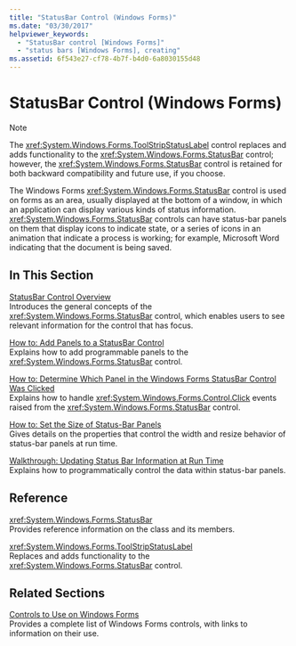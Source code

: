 ```yaml
---
title: "StatusBar Control (Windows Forms)"
ms.date: "03/30/2017"
helpviewer_keywords: 
  - "StatusBar control [Windows Forms]"
  - "status bars [Windows Forms], creating"
ms.assetid: 6f543e27-cf78-4b7f-b4d0-6a8030155d48
---
```

# StatusBar Control (Windows Forms)
> [!NOTE]
>  The <xref:System.Windows.Forms.ToolStripStatusLabel> control replaces and adds functionality to the <xref:System.Windows.Forms.StatusBar> control; however, the <xref:System.Windows.Forms.StatusBar> control is retained for both backward compatibility and future use, if you choose.  
  
 The Windows Forms <xref:System.Windows.Forms.StatusBar> control is used on forms as an area, usually displayed at the bottom of a window, in which an application can display various kinds of status information. <xref:System.Windows.Forms.StatusBar> controls can have status-bar panels on them that display icons to indicate state, or a series of icons in an animation that indicate a process is working; for example, Microsoft Word indicating that the document is being saved.  
  
## In This Section  
 [StatusBar Control Overview](statusbar-control-overview-windows-forms.md)  
 Introduces the general concepts of the <xref:System.Windows.Forms.StatusBar> control, which enables users to see relevant information for the control that has focus.  
  
 [How to: Add Panels to a StatusBar Control](how-to-add-panels-to-a-statusbar-control.md)  
 Explains how to add programmable panels to the <xref:System.Windows.Forms.StatusBar> control.  
  
 [How to: Determine Which Panel in the Windows Forms StatusBar Control Was Clicked](determine-which-panel-wf-statusbar-control-was-clicked.md)  
 Explains how to handle <xref:System.Windows.Forms.Control.Click> events raised from the <xref:System.Windows.Forms.StatusBar> control.  
  
 [How to: Set the Size of Status-Bar Panels](how-to-set-the-size-of-status-bar-panels.md)  
 Gives details on the properties that control the width and resize behavior of status-bar panels at run time.  
  
 [Walkthrough: Updating Status Bar Information at Run Time](walkthrough-updating-status-bar-information-at-run-time.md)  
 Explains how to programmatically control the data within status-bar panels.  
  
## Reference  
 <xref:System.Windows.Forms.StatusBar>  
 Provides reference information on the class and its members.  
  
 <xref:System.Windows.Forms.ToolStripStatusLabel>  
 Replaces and adds functionality to the <xref:System.Windows.Forms.StatusBar> control.  
  
## Related Sections  
 [Controls to Use on Windows Forms](controls-to-use-on-windows-forms.md)  
 Provides a complete list of Windows Forms controls, with links to information on their use.

